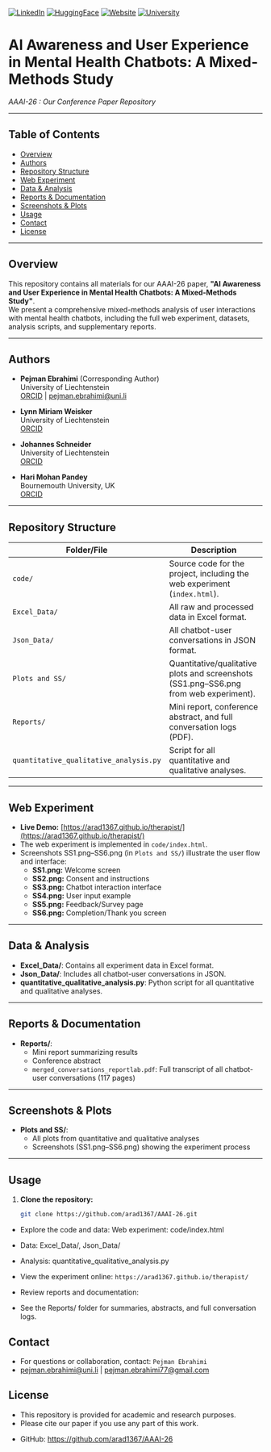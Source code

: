 [![LinkedIn](https://img.shields.io/badge/LinkedIn-0077B5?style=for-the-badge&logo=linkedin&logoColor=white)](https://www.linkedin.com/in/pejman-ebrahimi-4a60151a7/)
[![HuggingFace](https://img.shields.io/badge/🤗_Hugging_Face-FFD21E?style=for-the-badge)](https://huggingface.co/arad1367)
[![Website](https://img.shields.io/badge/Website-008080?style=for-the-badge&logo=About.me&logoColor=white)](https://arad1367.github.io/pejman-ebrahimi/)
[![University](https://img.shields.io/badge/University-00205B?style=for-the-badge&logo=academia&logoColor=white)](https://www.uni.li/pejman.ebrahimi?set_language=en)

# AI Awareness and User Experience in Mental Health Chatbots: A Mixed-Methods Study

_AAAI-26 : Our Conference Paper Repository_

---

## Table of Contents

- [Overview](#overview)
- [Authors](#authors)
- [Repository Structure](#repository-structure)
- [Web Experiment](#web-experiment)
- [Data & Analysis](#data--analysis)
- [Reports & Documentation](#reports--documentation)
- [Screenshots & Plots](#screenshots--plots)
- [Usage](#usage)
- [Contact](#contact)
- [License](#license)

---

## Overview

This repository contains all materials for our AAAI-26 paper, **"AI Awareness and User Experience in Mental Health Chatbots: A Mixed-Methods Study"**.  
We present a comprehensive mixed-methods analysis of user interactions with mental health chatbots, including the full web experiment, datasets, analysis scripts, and supplementary reports.

---

## Authors

- **Pejman Ebrahimi** (Corresponding Author)  
  University of Liechtenstein  
  [ORCID](https://orcid.org/0000-0003-0125-3707) | pejman.ebrahimi@uni.li

- **Lynn Miriam Weisker**  
  University of Liechtenstein  
  [ORCID](https://orcid.org/0009-0005-3621-4670)

- **Johannes Schneider**  
  University of Liechtenstein  
  [ORCID](https://orcid.org/0000-0001-7190-9682)

- **Hari Mohan Pandey**  
  Bournemouth University, UK  
  [ORCID](https://orcid.org/0000-0002-9128-068X)

---

## Repository Structure

| Folder/File                       | Description                                                                 |
|------------------------------------|-----------------------------------------------------------------------------|
| `code/`                           | Source code for the project, including the web experiment (`index.html`).   |
| `Excel_Data/`                     | All raw and processed data in Excel format.                                 |
| `Json_Data/`                      | All chatbot-user conversations in JSON format.                              |
| `Plots and SS/`                   | Quantitative/qualitative plots and screenshots (SS1.png–SS6.png from web experiment).           |
| `Reports/`                        | Mini report, conference abstract, and full conversation logs (PDF).         |
| `quantitative_qualitative_analysis.py` | Script for all quantitative and qualitative analyses.                  |

---

## Web Experiment

- **Live Demo:** [https://arad1367.github.io/therapist/](https://arad1367.github.io/therapist/)
- The web experiment is implemented in `code/index.html`.  
- Screenshots SS1.png–SS6.png (in `Plots and SS/`) illustrate the user flow and interface:
  - **SS1.png:** Welcome screen
  - **SS2.png:** Consent and instructions
  - **SS3.png:** Chatbot interaction interface
  - **SS4.png:** User input example
  - **SS5.png:** Feedback/Survey page
  - **SS6.png:** Completion/Thank you screen

---

## Data & Analysis

- **Excel_Data/**: Contains all experiment data in Excel format.
- **Json_Data/**: Includes all chatbot-user conversations in JSON.
- **quantitative_qualitative_analysis.py**: Python script for all quantitative and qualitative analyses.

---

## Reports & Documentation

- **Reports/**:
  - Mini report summarizing results
  - Conference abstract
  - `merged_conversations_reportlab.pdf`: Full transcript of all chatbot-user conversations (117 pages)

---

## Screenshots & Plots

- **Plots and SS/**:
  - All plots from quantitative and qualitative analyses
  - Screenshots (SS1.png–SS6.png) showing the experiment process

---

## Usage

1. **Clone the repository:**
   ```bash
   git clone https://github.com/arad1367/AAAI-26.git

- Explore the code and data:
Web experiment: code/index.html

- Data: Excel_Data/, Json_Data/

- Analysis: quantitative_qualitative_analysis.py

- View the experiment online:
`https://arad1367.github.io/therapist/`

- Review reports and documentation:

- See the Reports/ folder for summaries, abstracts, and full conversation logs.

## Contact
* For questions or collaboration, contact:
`Pejman Ebrahimi`
* pejman.ebrahimi@uni.li | pejman.ebrahimi77@gmail.com

## License
- This repository is provided for academic and research purposes.
- Please cite our paper if you use any part of this work.

* GitHub: https://github.com/arad1367/AAAI-26
